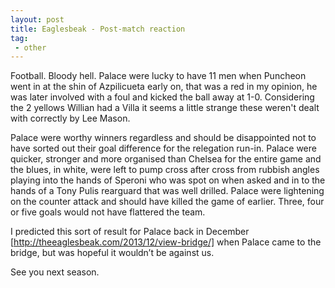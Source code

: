 ```yaml
---
layout: post
title: Eaglesbeak - Post-match reaction
tag:
 - other
---
```

 
Football. Bloody hell. Palace were lucky to have 11 men when Puncheon went in at the shin of Azpilicueta early on, that was a red in my opinion, he was later involved with a foul and kicked the ball away at 1-0. Considering the 2 yellows Willian had a Villa it seems a little strange these weren't dealt with correctly by Lee Mason.

Palace were worthy winners regardless and should be disappointed not to have sorted out their goal difference for the relegation run-in. Palace were quicker, stronger and more organised than Chelsea for the entire game and the blues, in white, were left to pump cross after cross from rubbish angles playing into the hands of Speroni who was spot on when asked and in to the hands of a Tony Pulis rearguard that was well drilled. Palace were lightening on the counter attack and should have killed the game of earlier. Three, four or five goals would not have flattered the team.

I predicted this sort of result for Palace back in December [http://theeaglesbeak.com/2013/12/view-bridge/] when Palace came to the bridge, but was hopeful it wouldn’t be against us.

See you next season.